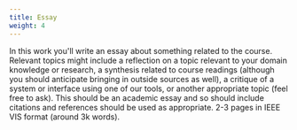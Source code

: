```yaml
---
title: Essay
weight: 4
---
```


In this work you'll write an essay about something related to the course. Relevant topics might include a reflection on a topic relevant to your domain knowledge or research, a synthesis related to course readings (although you should anticipate bringing in outside sources as well), a critique of a system or interface using one of our tools, or another appropriate topic (feel free to ask). This should be an academic essay and so should include citations and references should be used as appropriate. 2-3 pages in IEEE VIS format (around 3k words).
